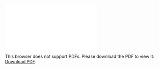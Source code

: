 <object data="christ-in-song/CIS1908pdfs/799.pdf" type="application/pdf" width="100%" height="1024px">
    <embed src="christ-in-song/CIS1908pdfs/799.pdf">
        <p>This browser does not support PDFs. Please download the PDF to view it: <a href="christ-in-song/CIS1908pdfs/799.pdf">Download PDF</a>.</p>
    </embed>
</object>
